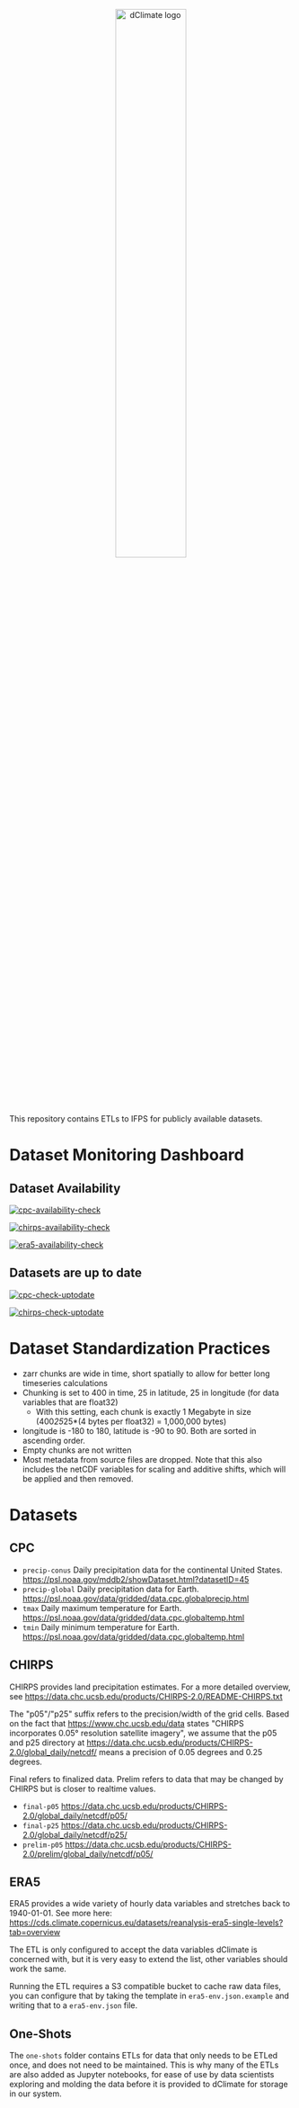 <p align="center">
<a href="https://dclimate.net/" target="_blank" rel="noopener noreferrer">
<img width="50%" src="https://user-images.githubusercontent.com/41392423/173133333-79ef15d0-6671-4be3-ac97-457344e9e958.svg" alt="dClimate logo">
</a>
</p>

This repository contains ETLs to IFPS for publicly available datasets.

# Dataset Monitoring Dashboard
## Dataset Availability
[![cpc-availability-check](https://github.com/dClimate/etl-scripts/actions/workflows/cpc-availablity-check.yaml/badge.svg)](https://github.com/dClimate/etl-scripts/actions/workflows/cpc-availablity-check.yaml)

[![chirps-availability-check](https://github.com/dClimate/etl-scripts/actions/workflows/chirps-availability-check.yaml/badge.svg)](https://github.com/dClimate/etl-scripts/actions/workflows/chirps-availability-check.yaml)

[![era5-availability-check](https://github.com/dClimate/etl-scripts/actions/workflows/era5-availability-check.yaml/badge.svg)](https://github.com/dClimate/etl-scripts/actions/workflows/era5-availability-check.yaml)

## Datasets are up to date
[![cpc-check-uptodate](https://github.com/dClimate/etl-scripts/actions/workflows/cpc-check-uptodate.yaml/badge.svg)](https://github.com/dClimate/etl-scripts/actions/workflows/cpc-check-uptodate.yaml)

[![chirps-check-uptodate](https://github.com/dClimate/etl-scripts/actions/workflows/chirps-check-uptodate.yaml/badge.svg)](https://github.com/dClimate/etl-scripts/actions/workflows/chirps-check-uptodate.yaml)

# Dataset Standardization Practices
+ zarr chunks are wide in time, short spatially to allow for better long timeseries calculations
+ Chunking is set to 400 in time, 25 in latitude, 25 in longitude (for data variables that are float32)
  + With this setting, each chunk is exactly 1 Megabyte in size (400*25*25*(4 bytes per float32) = 1,000,000 bytes)
+ longitude is -180 to 180, latitude is -90 to 90. Both are sorted in ascending order.
+ Empty chunks are not written
+ Most metadata from source files are dropped. Note that this also includes the netCDF variables for scaling and additive shifts, which will be applied and then removed.

# Datasets

## CPC
+ `precip-conus` Daily precipitation data for the continental United States. https://psl.noaa.gov/mddb2/showDataset.html?datasetID=45
+ `precip-global` Daily precipitation data for Earth. https://psl.noaa.gov/data/gridded/data.cpc.globalprecip.html
+ `tmax` Daily maximum temperature for Earth. https://psl.noaa.gov/data/gridded/data.cpc.globaltemp.html
+ `tmin` Daily minimum temperature for Earth. https://psl.noaa.gov/data/gridded/data.cpc.globaltemp.html

## CHIRPS
CHIRPS provides land precipitation estimates. For a more detailed overview, see https://data.chc.ucsb.edu/products/CHIRPS-2.0/README-CHIRPS.txt

The "p05"/"p25" suffix refers to the precision/width of the grid cells. Based on the fact that https://www.chc.ucsb.edu/data states "CHIRPS incorporates 0.05° resolution satellite imagery", we assume that the p05 and p25 directory at https://data.chc.ucsb.edu/products/CHIRPS-2.0/global_daily/netcdf/ means a precision of 0.05 degrees and 0.25 degrees.

Final refers to finalized data. Prelim refers to data that may be changed by CHIRPS but is closer to realtime values.

+ `final-p05` https://data.chc.ucsb.edu/products/CHIRPS-2.0/global_daily/netcdf/p05/
+ `final-p25` https://data.chc.ucsb.edu/products/CHIRPS-2.0/global_daily/netcdf/p25/
+ `prelim-p05` https://data.chc.ucsb.edu/products/CHIRPS-2.0/prelim/global_daily/netcdf/p05/

## ERA5
ERA5 provides a wide variety of hourly data variables and stretches back to 1940-01-01. See more here:
https://cds.climate.copernicus.eu/datasets/reanalysis-era5-single-levels?tab=overview

The ETL is only configured to accept the data variables dClimate is concerned with, but it is very easy to extend the list, other variables should work the same.

Running the ETL requires a S3 compatible bucket to cache raw data files, you can configure that by taking the template in `era5-env.json.example` and writing that to a `era5-env.json` file.

## One-Shots
The `one-shots` folder contains ETLs for data that only needs to be ETLed once, and does not need to be maintained. This is why many of the ETLs are also added as Jupyter notebooks, for ease of use by data scientists exploring and molding the data before it is provided to dClimate for storage in our system.
